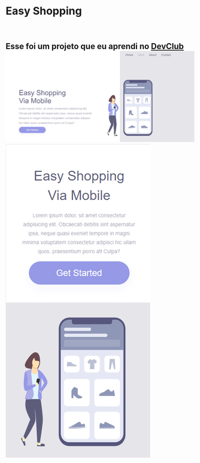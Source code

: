 <h1>Easy Shopping</h1>
<br>
<h2>Esse foi um projeto que eu aprendi no <a href="https://rodolfomori.com.br/devclub/">DevClub</a>
  
<img src="https://raw.githubusercontent.com/MarcosCaetano067/Easy-shopping/4b990f4420237adfa16601d672208177b37903c9/img/desktop.png"/>
<img src="https://github.com/MarcosCaetano067/Easy-shopping/blob/main/img/mobile.png?raw=true"/>
